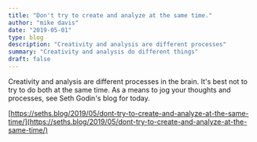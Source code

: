 ```yaml
---
title: "Don't try to create and analyze at the same time."
author: "mike davis"
date: "2019-05-01"
type: blog
description: "Creativity and analysis are different processes"
summary: "Creativity and analysis do different things"
draft: false
---
```

Creativity and analysis are different processes in the brain. It's best not to try to do both at the same time. As a means to jog your thoughts and processes, see Seth Godin's blog for today. 

[https://seths.blog/2019/05/dont-try-to-create-and-analyze-at-the-same-time/](https://seths.blog/2019/05/dont-try-to-create-and-analyze-at-the-same-time/)